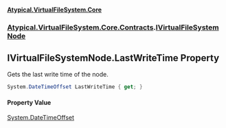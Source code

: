 #### [Atypical.VirtualFileSystem.Core](Atypical.VirtualFileSystem.Core.md 'Atypical.VirtualFileSystem.Core')
### [Atypical.VirtualFileSystem.Core.Contracts](Atypical.VirtualFileSystem.Core.Contracts.md 'Atypical.VirtualFileSystem.Core.Contracts').[IVirtualFileSystemNode](Atypical.VirtualFileSystem.Core.Contracts.IVirtualFileSystemNode.md 'Atypical.VirtualFileSystem.Core.Contracts.IVirtualFileSystemNode')

## IVirtualFileSystemNode.LastWriteTime Property

Gets the last write time of the node.

```csharp
System.DateTimeOffset LastWriteTime { get; }
```

#### Property Value
[System.DateTimeOffset](https://docs.microsoft.com/en-us/dotnet/api/System.DateTimeOffset 'System.DateTimeOffset')